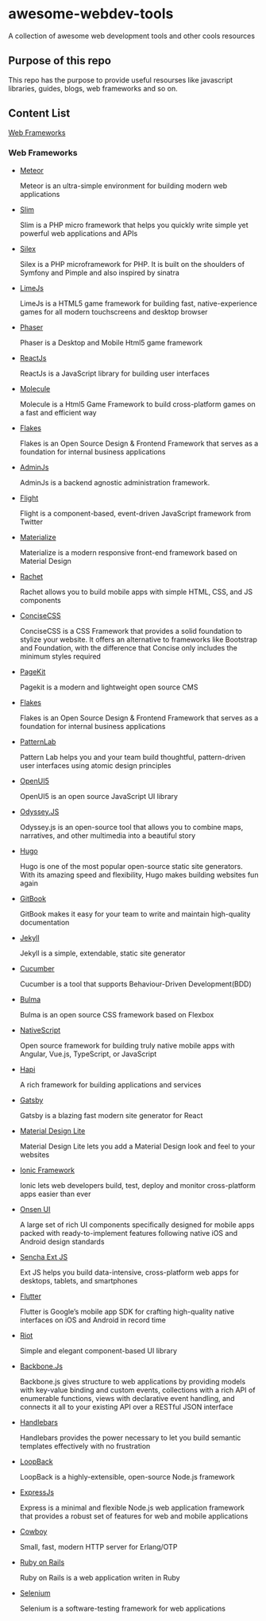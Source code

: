 # awesome-webdev-tools
A collection of awesome web development tools and other cools resources

Purpose of this repo
---
This repo has the purpose to provide useful resourses like javascript libraries, guides, blogs, web frameworks and so on.

Content List
---
[Web Frameworks](#web-frameworks)

### Web Frameworks
+ [Meteor](https://www.meteor.com/)

  Meteor is an ultra-simple environment for building modern web applications
+ [Slim](https://www.slimframework.com/)

  Slim is a PHP micro framework that helps you quickly write simple yet powerful web applications and APIs
+ [Silex](https://silex.symfony.com/)

  Silex is a PHP microframework for PHP. It is built on the shoulders of Symfony and Pimple and also inspired by sinatra
+ [LimeJs](http://www.limejs.com/)

  LimeJs is a HTML5 game framework for building fast, native-experience games for all modern touchscreens and
  desktop browser
+ [Phaser](http://phaser.io/)

  Phaser is a Desktop and Mobile Html5 game framework
+ [ReactJs](https://reactjs.org/)

  ReactJs is a JavaScript library for building user interfaces
+ [Molecule](https://github.com/fjsantosb/Molecule)

  Molecule is a Html5 Game Framework to build cross-platform games on a fast and efficient way
+ [Flakes](http://getflakes.com/)

  Flakes is an Open Source Design & Frontend Framework that serves as a foundation for internal business applications
+ [AdminJs](https://github.com/getoutreach/adminjs)

  AdminJs is a backend agnostic administration framework.
+ [Flight](https://flightjs.github.io/)

  Flight is a component-based, event-driven JavaScript framework from Twitter
+ [Materialize](https://materializecss.com/)

  Materialize is a modern responsive front-end framework based on Material Design
+ [Rachet](http://goratchet.com/)

  Rachet allows you to build mobile apps with simple HTML‚ CSS‚ and JS components
+ [ConciseCSS](http://concisecss.com/)

  ConciseCSS is a CSS Framework that provides a solid foundation to stylize your website. It offers an alternative to frameworks like Bootstrap and Foundation, with the difference that Concise only includes the minimum styles required
+ [PageKit](https://pagekit.com/)

  Pagekit is a modern and lightweight open source CMS
+ [Flakes](http://getflakes.com)

  Flakes is an Open Source Design & Frontend Framework that serves as a foundation for internal business applications
+ [PatternLab](https://patternlab.io/)

  Pattern Lab helps you and your team build thoughtful, pattern-driven user interfaces using atomic design principles
+ [OpenUI5](https://openui5.org/)

  OpenUI5 is an open source JavaScript UI library
+ [Odyssey.JS](http://cartodb.github.io/odyssey.js/)

  Odyssey.js is an open-source tool that allows you to combine maps, narratives, and other multimedia into a beautiful story
+ [Hugo](https://gohugo.io/)

  Hugo is one of the most popular open-source static site generators. With its amazing speed and flexibility, Hugo makes building websites fun again
+ [GitBook](https://www.gitbook.com/)

  GitBook makes it easy for your team to write and maintain high-quality documentation
+ [Jekyll](https://jekyllrb.com/)

  Jekyll is a simple, extendable, static site generator
+ [Cucumber](https://cucumber.io/)

  Cucumber is a tool that supports Behaviour-Driven Development(BDD)
+ [Bulma](https://bulma.io/)

  Bulma is an open source CSS framework based on Flexbox
+ [NativeScript](https://www.nativescript.org/)

  Open source framework for building truly native mobile apps with Angular, Vue.js, TypeScript, or JavaScript
+ [Hapi](https://hapijs.com/)

  A rich framework for building applications and services
+ [Gatsby](https://www.gatsbyjs.org/)

  Gatsby is a blazing fast modern site generator for React
+ [Material Design Lite](https://getmdl.io/index.html)

  Material Design Lite lets you add a Material Design look and feel to your websites
+ [Ionic Framework](https://ionicframework.com/)

  Ionic lets web developers build, test, deploy and monitor cross-platform apps easier than ever
+ [Onsen UI](https://onsen.io/)

  A large set of rich UI components specifically designed for mobile apps packed with ready-to-implement features following native iOS and Android design standards
+ [Sencha Ext JS](https://www.sencha.com/products/extjs/#overview)

  Ext JS helps you build data-intensive, cross-platform web apps for desktops, tablets, and smartphones
+ [Flutter](https://flutter.io/)

  Flutter is Google’s mobile app SDK for crafting high-quality native interfaces on iOS and Android in record time
+ [Riot](https://riot.js.org/)

  Simple and elegant component-based UI library
+ [Backbone.Js](http://backbonejs.org/)

  Backbone.js gives structure to web applications by providing models with key-value binding and custom events, collections with a rich API of enumerable functions, views with declarative event handling, and connects it all to your existing API over a RESTful JSON interface
+ [Handlebars](http://handlebarsjs.com/)

  Handlebars provides the power necessary to let you build semantic templates effectively with no frustration
+ [LoopBack](https://loopback.io/)

  LoopBack is a highly-extensible, open-source Node.js framework
+ [ExpressJs](https://expressjs.com/)

  Express is a minimal and flexible Node.js web application framework that provides a robust set of features for web and mobile applications
+ [Cowboy](https://github.com/ninenines/cowboy)

  Small, fast, modern HTTP server for Erlang/OTP
+ [Ruby on Rails](https://rubyonrails.org/)

  Ruby on Rails is a web application writen in Ruby
+ [Selenium](https://www.seleniumhq.org/)

  Selenium is a software-testing framework for web applications
